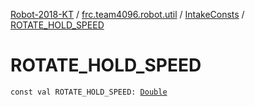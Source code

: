 [Robot-2018-KT](../../index.md) / [frc.team4096.robot.util](../index.md) / [IntakeConsts](index.md) / [ROTATE_HOLD_SPEED](./-r-o-t-a-t-e_-h-o-l-d_-s-p-e-e-d.md)

# ROTATE_HOLD_SPEED

`const val ROTATE_HOLD_SPEED: `[`Double`](https://kotlinlang.org/api/latest/jvm/stdlib/kotlin/-double/index.html)
